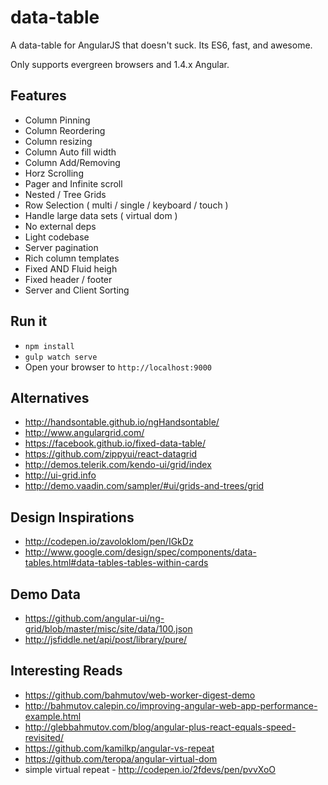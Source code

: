 # data-table

A data-table for AngularJS that doesn't suck.  Its ES6, fast, and awesome.  

Only supports evergreen browsers and 1.4.x Angular.

## Features

- Column Pinning
- Column Reordering
- Column resizing
- Column Auto fill width
- Column Add/Removing
- Horz Scrolling
- Pager and Infinite scroll
- Nested / Tree Grids
- Row Selection ( multi / single / keyboard / touch )
- Handle large data sets ( virtual dom )
- No external deps
- Light codebase
- Server pagination
- Rich column templates
- Fixed AND Fluid heigh
- Fixed header / footer
- Server and Client Sorting

## Run it

- `npm install`
- `gulp watch serve`
- Open your browser to `http://localhost:9000`

## Alternatives

- http://handsontable.github.io/ngHandsontable/
- http://www.angulargrid.com/
- https://facebook.github.io/fixed-data-table/
- https://github.com/zippyui/react-datagrid
- http://demos.telerik.com/kendo-ui/grid/index
- http://ui-grid.info
- http://demo.vaadin.com/sampler/#ui/grids-and-trees/grid

## Design Inspirations

- http://codepen.io/zavoloklom/pen/IGkDz
- http://www.google.com/design/spec/components/data-tables.html#data-tables-tables-within-cards

## Demo Data

- https://github.com/angular-ui/ng-grid/blob/master/misc/site/data/100.json
- http://jsfiddle.net/api/post/library/pure/

## Interesting Reads

- https://github.com/bahmutov/web-worker-digest-demo
- http://bahmutov.calepin.co/improving-angular-web-app-performance-example.html
- http://glebbahmutov.com/blog/angular-plus-react-equals-speed-revisited/
- https://github.com/kamilkp/angular-vs-repeat
- https://github.com/teropa/angular-virtual-dom
- simple virtual repeat - http://codepen.io/2fdevs/pen/pvvXoO
